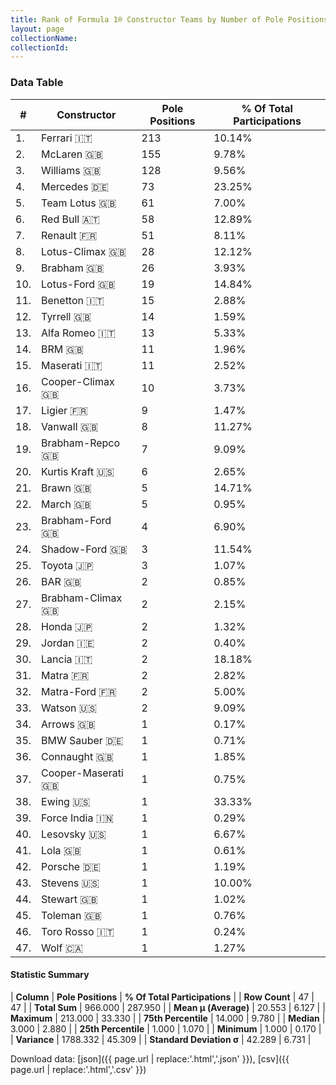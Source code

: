 ```yaml
---
title: Rank of Formula 1® Constructor Teams by Number of Pole Positions
layout: page
collectionName: 
collectionId: 
---
```




<canvas id="chart" width="400" height="180"></canvas>
<script>
var data = {
    "datasets": [
        {
            "backgroundColor": [
                "EB212E",
                "E96E30",
                "EAE4ED",
                "18A19B",
                "09630C",
                "121D32",
                "FDE139",
                "025839",
                "243F73",
                "025839",
                "73C2FB",
                "274B72",
                "B21827",
                "144D44",
                "C0BEC3",
                "273027",
                "0F5DBB",
                "336667",
                "243F73",
                "D33949",
                "E2F833",
                "E53524",
                "07316F",
                "888888",
                "D70028",
                "FFFFFF",
                "243F73",
                "FFFFFF",
                "FFFF01",
                "888888",
                "888888",
                "3FB2B3",
                "FC8881",
                "FFA500",
                "20359D",
                "888888",
                "1A2446",
                "888888",
                "F6AFC1",
                "888888",
                "888888",
                "DDDDDD",
                "888888",
                "FFFFFF",
                "888888",
                "2039C3",
                "A3805E"
            ],
            "borderColor": [
                "16191A",
                "0D1D20",
                "082957",
                "D7D7D5",
                "444444",
                "FDCC2F",
                "424B52",
                "444444",
                "444444",
                "444444",
                "444444",
                "444444",
                "444444",
                "444444",
                "444444",
                "444444",
                "444444",
                "444444",
                "444444",
                "444444",
                "444444",
                "444444",
                "444444",
                "444444",
                "444444",
                "444444",
                "444444",
                "444444",
                "444444",
                "444444",
                "444444",
                "444444",
                "444444",
                "444444",
                "444444",
                "444444",
                "444444",
                "444444",
                "C81625",
                "444444",
                "444444",
                "444444",
                "444444",
                "444444",
                "444444",
                "FC181D",
                "444444"
            ],
            "borderWidth": 1,
            "data": [
                213.0,
                155.0,
                128.0,
                73.0,
                61.0,
                58.0,
                51.0,
                28.0,
                26.0,
                19.0,
                15.0,
                14.0,
                13.0,
                11.0,
                11.0,
                10.0,
                9.0,
                8.0,
                7.0,
                6.0,
                5.0,
                5.0,
                4.0,
                3.0,
                3.0,
                2.0,
                2.0,
                2.0,
                2.0,
                2.0,
                2.0,
                2.0,
                2.0,
                1.0,
                1.0,
                1.0,
                1.0,
                1.0,
                1.0,
                1.0,
                1.0,
                1.0,
                1.0,
                1.0,
                1.0,
                1.0,
                1.0
            ],
            "label": "Pole Positions"
        }
    ],
    "labels": [
        "Ferrari",
        "McLaren",
        "Williams",
        "Mercedes",
        "Team Lotus",
        "Red Bull",
        "Renault",
        "Lotus-Climax",
        "Brabham",
        "Lotus-Ford",
        "Benetton",
        "Tyrrell",
        "Alfa Romeo",
        "BRM",
        "Maserati",
        "Cooper-Climax",
        "Ligier",
        "Vanwall",
        "Brabham-Repco",
        "Kurtis Kraft",
        "Brawn",
        "March",
        "Brabham-Ford",
        "Shadow-Ford",
        "Toyota",
        "BAR",
        "Brabham-Climax",
        "Honda",
        "Jordan",
        "Lancia",
        "Matra",
        "Matra-Ford",
        "Watson",
        "Arrows",
        "BMW Sauber",
        "Connaught",
        "Cooper-Maserati",
        "Ewing",
        "Force India",
        "Lesovsky",
        "Lola",
        "Porsche",
        "Stevens",
        "Stewart",
        "Toleman",
        "Toro Rosso",
        "Wolf"
    ]
};
var options = {
  legend: {
    display: false
  },
  scales: {
    xAxes: [{
      ticks: {
        beginAtZero: true,
        maxRotation: 180,
        display: window.innerWidth > 800
      }
    }],
    yAxes: [{
      ticks: {
        beginAtZero: true
      }
    }]
  },
  onResize: function(chart, size) {
    chart.options.scales.xAxes[0].ticks.display = size.width > 800;
  }
};
var chart = new Chart("chart", {
    data: data,
    type: 'bar',
    options: options
});
</script>



### Data Table

| # | Constructor | Pole Positions | % Of Total Participations |
|--|--|--|--|
| 1. | Ferrari 🇮🇹 | 213 | 10.14% |
| 2. | McLaren 🇬🇧 | 155 | 9.78% |
| 3. | Williams 🇬🇧 | 128 | 9.56% |
| 4. | Mercedes 🇩🇪 | 73 | 23.25% |
| 5. | Team Lotus 🇬🇧 | 61 | 7.00% |
| 6. | Red Bull 🇦🇹 | 58 | 12.89% |
| 7. | Renault 🇫🇷 | 51 | 8.11% |
| 8. | Lotus-Climax 🇬🇧 | 28 | 12.12% |
| 9. | Brabham 🇬🇧 | 26 | 3.93% |
| 10. | Lotus-Ford 🇬🇧 | 19 | 14.84% |
| 11. | Benetton 🇮🇹 | 15 | 2.88% |
| 12. | Tyrrell 🇬🇧 | 14 | 1.59% |
| 13. | Alfa Romeo 🇮🇹 | 13 | 5.33% |
| 14. | BRM 🇬🇧 | 11 | 1.96% |
| 15. | Maserati 🇮🇹 | 11 | 2.52% |
| 16. | Cooper-Climax 🇬🇧 | 10 | 3.73% |
| 17. | Ligier 🇫🇷 | 9 | 1.47% |
| 18. | Vanwall 🇬🇧 | 8 | 11.27% |
| 19. | Brabham-Repco 🇬🇧 | 7 | 9.09% |
| 20. | Kurtis Kraft 🇺🇸 | 6 | 2.65% |
| 21. | Brawn 🇬🇧 | 5 | 14.71% |
| 22. | March 🇬🇧 | 5 | 0.95% |
| 23. | Brabham-Ford 🇬🇧 | 4 | 6.90% |
| 24. | Shadow-Ford 🇬🇧 | 3 | 11.54% |
| 25. | Toyota 🇯🇵 | 3 | 1.07% |
| 26. | BAR 🇬🇧 | 2 | 0.85% |
| 27. | Brabham-Climax 🇬🇧 | 2 | 2.15% |
| 28. | Honda 🇯🇵 | 2 | 1.32% |
| 29. | Jordan 🇮🇪 | 2 | 0.40% |
| 30. | Lancia 🇮🇹 | 2 | 18.18% |
| 31. | Matra 🇫🇷 | 2 | 2.82% |
| 32. | Matra-Ford 🇫🇷 | 2 | 5.00% |
| 33. | Watson 🇺🇸 | 2 | 9.09% |
| 34. | Arrows 🇬🇧 | 1 | 0.17% |
| 35. | BMW Sauber 🇩🇪 | 1 | 0.71% |
| 36. | Connaught 🇬🇧 | 1 | 1.85% |
| 37. | Cooper-Maserati 🇬🇧 | 1 | 0.75% |
| 38. | Ewing 🇺🇸 | 1 | 33.33% |
| 39. | Force India 🇮🇳 | 1 | 0.29% |
| 40. | Lesovsky 🇺🇸 | 1 | 6.67% |
| 41. | Lola 🇬🇧 | 1 | 0.61% |
| 42. | Porsche 🇩🇪 | 1 | 1.19% |
| 43. | Stevens 🇺🇸 | 1 | 10.00% |
| 44. | Stewart 🇬🇧 | 1 | 1.02% |
| 45. | Toleman 🇬🇧 | 1 | 0.76% |
| 46. | Toro Rosso 🇮🇹 | 1 | 0.24% |
| 47. | Wolf 🇨🇦 | 1 | 1.27% |

#### Statistic Summary

| **Column** | **Pole Positions** | **% Of Total Participations** |
| **Row Count** | 47 | 47 |
| **Total Sum** | 966.000 | 287.950 |
| **Mean μ (Average)** | 20.553 | 6.127 |
| **Maximum** | 213.000 | 33.330 |
| **75th Percentile** | 14.000 | 9.780 |
| **Median** | 3.000 | 2.880 |
| **25th Percentile** | 1.000 | 1.070 |
| **Minimum** | 1.000 | 0.170 |
| **Variance** | 1788.332 | 45.309 |
| **Standard Deviation σ** | 42.289 | 6.731 |

Download data: [json]({{ page.url | replace:'.html','.json' }}), [csv]({{ page.url | replace:'.html','.csv' }})
